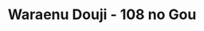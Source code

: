 --- 
title: "Waraenu Douji - 108 no Gou"
publishdate: "2019-6-3T16:48:46+02:00"
src: "https://365manga.net/manga/waraenu-douji-108-no-gou"
image: "https://data.365manga.net/images/thumbnails/16194-waraenu-douji-108-no-gou.jpg"
description: "A long time ago, a pair of twins were born. Back then, however, multiple births were considered unlucky, so one of the twins, a girl, was... crushed to death with a millstone, buried under the shade of a large mulberry tree. The girl's soul, lacking a fully grown spirit, could not reincarnate, and as such was forced to wander the world. Only after collecting 108 individual sources of human misery/worldly…"
---